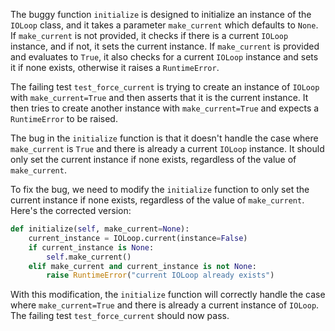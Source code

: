 The buggy function `initialize` is designed to initialize an instance of the `IOLoop` class, and it takes a parameter `make_current` which defaults to `None`. If `make_current` is not provided, it checks if there is a current `IOLoop` instance, and if not, it sets the current instance. If `make_current` is provided and evaluates to `True`, it also checks for a current `IOLoop` instance and sets it if none exists, otherwise it raises a `RuntimeError`.

The failing test `test_force_current` is trying to create an instance of `IOLoop` with `make_current=True` and then asserts that it is the current instance. It then tries to create another instance with `make_current=True` and expects a `RuntimeError` to be raised.

The bug in the `initialize` function is that it doesn't handle the case where `make_current` is `True` and there is already a current `IOLoop` instance. It should only set the current instance if none exists, regardless of the value of `make_current`.

To fix the bug, we need to modify the `initialize` function to only set the current instance if none exists, regardless of the value of `make_current`. Here's the corrected version:

```python
def initialize(self, make_current=None):
    current_instance = IOLoop.current(instance=False)
    if current_instance is None:
        self.make_current()
    elif make_current and current_instance is not None:
        raise RuntimeError("current IOLoop already exists")
```

With this modification, the `initialize` function will correctly handle the case where `make_current=True` and there is already a current instance of `IOLoop`. The failing test `test_force_current` should now pass.